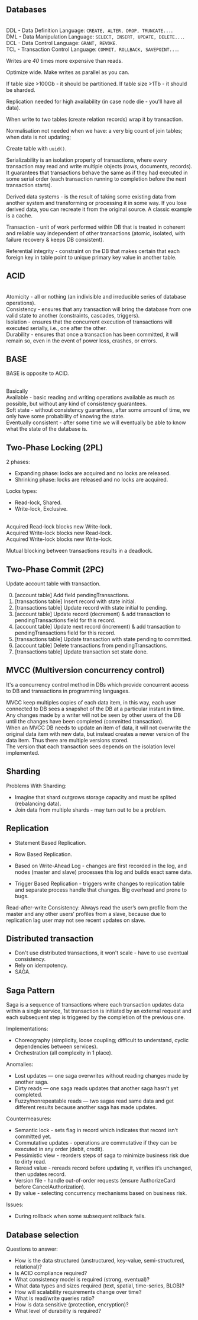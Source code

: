 Databases
-

<br>DDL - Data Definition Language: `CREATE, ALTER, DROP, TRUNCATE...`.
<br>DML - Data Manipulation Language: `SELECT, INSERT, UPDATE, DELETE...`.
<br>DCL - Data Control Language: `GRANT, REVOKE`.
<br>TCL - Transaction Control Language: `COMMIT, ROLLBACK, SAVEPOINT...`.

Writes are *40* times more expensive than reads.

Optimize wide. Make writes as parallel as you can.

If table size >100Gb - it should be partitioned.
If table size >1Tb - it should be sharded.

Replication needed for high availability (in case node die - you'll have all data).

When write to two tables (create relation records) wrap it by transaction.

Normalisation not needed when we have:
a very big count of join tables; when data is not updating;

Create table with `uuid()`.

Serializability is an isolation property of transactions, where every transaction may
read and write multiple objects (rows, documents, records).
It guarantees that transactions behave the same as if they had executed
in some serial order (each transaction running to completion before the next transaction starts).

Derived data systems - is the result of taking some existing data from another system
and transforming or processing it in some way.
If you lose derived data, you can recreate it from the original source.
A classic example is a cache.

Transaction - unit of work  performed within DB
that is treated in coherent and reliable way independent of other transactions
(atomic, isolated, with failure recovery & keeps DB consistent).

Referential integrity - constraint on the DB
that makes certain that each foreign key in table point to unique primary key value in another table.

## ACID

<br>Atomicity - all or nothing (an indivisible and irreducible series of database operations).
<br>Consistency - ensures that any transaction will bring the database from one valid state to another (constraints, cascades, triggers).
<br>Isolation - ensures that the concurrent execution of transactions will executed serially, i.e., one after the other.
<br>Durability - ensures that once a transaction has been committed, it will remain so, even in the event of power loss, crashes, or errors.

## BASE

BASE is opposite to ACID.

<br>Basically
<br>Available - basic reading and writing operations available as much as possible, but without any kind of consistency guarantees.
<br>Soft state - without consistency guarantees, after some amount of time, we only have some probability of knowing the state.
<br>Eventually consistent - after some time we will eventually be able to know what the state of the database is.

## Two-Phase Locking (2PL)

2 phases:
* Expanding phase: locks are acquired and no locks are released.
* Shrinking phase: locks are released and no locks are acquired.

Locks types:
* Read-lock, Shared.
* Write-lock, Exclusive.

<br>Acquired Read-lock  blocks new Write-lock.
<br>Acquired Write-lock blocks new Read-lock.
<br>Acquired Write-lock blocks new Write-lock.

Mutual blocking between transactions results in a deadlock.

## Two-Phase Commit (2PC)

Update account table with transaction.

0. [account table]      Add field pendingTransactions.
1. [transactions table] Insert record with state initial.
2. [transactions table] Update record with state initial to pending.
3. [account table]      Update record (decrement) & add transaction to pendingTransactions field for this record.
4. [account table]      Update next record (increment) & add transaction to pendingTransactions field for this record.
5. [transactions table] Update transaction with state pending to committed.
6. [account table]      Delete transactions from pendingTransactions.
7. [transactions table] Update transaction set state done.

## MVCC (Multiversion concurrency control)

It's a concurrency control method in DBs
which provide concurrent access to DB and transactions in programming languages.

MVCC keep multiples copies of each data item,
in this way, each user connected to DB sees a snapshot of the DB at a particular instant in time.
<br>Any changes made by a writer will not be seen by other users of the DB
until the changes have been completed (committed transaction).
<br>When an MVCC DB needs to update an item of data, it will not overwrite the original data item with new data,
but instead creates a newer version of the data item. Thus there are multiple versions stored.
<br>The version that each transaction sees depends on the isolation level implemented.

## Sharding

Problems With Sharding:
* Imagine that shard outgrows storage capacity and must be splited (rebalancing data).
* Join data from multiple shards - may turn out to be a problem.

## Replication

* Statement Based Replication.
* Row Based Replication.

* Based on Write-Ahead Log - changes are first recorded in the log,
  and nodes (master and slave) processes this log and builds exact same data.
* Trigger Based Replication - triggers write changes to replication table
  and separate process handle that changes. Big overhead and prone to bugs.

Read-after-write Consistency:
Always read the user’s own profile from the master and any other users’ profiles from a slave,
because due to replication lag user may not see recent updates on slave.

## Distributed transaction

* Don't use distributed transactions, it won't scale - have to use eventual consistency.
* Rely on idempotency.
* SAGA.

## Saga Pattern

Saga is a sequence of transactions where each transaction
updates data within a single service,
1st transaction is initiated by an external request
and each subsequent step is triggered by the completion
of the previous one.

Implementations:
* Choreography (simplicity, loose coupling; difficult to understand, cyclic dependencies between services).
* Orchestration (all complexity in 1 place).

Anomalies:
* Lost updates — one saga overwrites without reading changes made by another saga.
* Dirty reads — one saga reads updates that another saga hasn't yet completed.
* Fuzzy/nonrepeatable reads — two sagas read same data and get different results because another saga has made updates.

Countermeasures:
* Semantic lock - sets flag in record which indicates that record isn’t committed yet.
* Commutative updates - operations are commutative if they can be executed in any order (debit, credit).
* Pessimistic view - reorders steps of saga to minimize business risk due to dirty read.
* Reread value - rereads record before updating it, verifies it’s unchanged, then updates record.
* Version file - handle out-of-order requests (ensure AuthorizeCard before CancelAuthorization).
* By value - selecting concurrency mechanisms based on business risk.

Issues:
* During rollback when some subsequent rollback fails.

## Database selection

Questions to answer:
* How is the data structured (unstructured, key-value, semi-structured, relational)?
* Is ACID compliance required?
* What consistency model is required (strong, eventual)?
* What data types and sizes required (text, spatial, time-series, BLOB)?
* How will scalability requirements change over time?
* What is read/write queries ratio?
* How is data sensitive (protection, encryption)?
* What level of durability is required?
